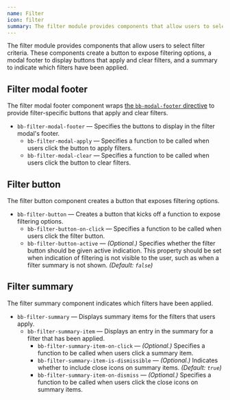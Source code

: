 ```yaml
---
name: Filter
icon: filter
summary: The filter module provides components that allow users to select filter criteria.
---
```


The filter module provides components that allow users to select filter criteria. These components create a button to expose filtering options, a modal footer to display buttons that apply and clear filters, and a summary to indicate which filters have been applied.

## Filter modal footer
The filter modal footer component wraps [the `bb-modal-footer` directive](../modal) to provide filter-specific buttons that apply and clear filters.
- `bb-filter-modal-footer` &mdash; Specifies the buttons to display in the filter modal's footer.
  - `bb-filter-modal-apply` &mdash; Specifies a function to be called when users click the button to apply filters.
  - `bb-filter-modal-clear` &mdash; Specifies a function to be called when users click the button to clear filters.

## Filter button
The filter button component creates a button that exposes filtering options.
- `bb-filter-button` &mdash; Creates a button that kicks off a function to expose filtering options.
  - `bb-filter-button-on-click` &mdash; Specifies a function to be called when users click the filter button.
  - `bb-filter-button-active` &mdash; *(Optional.)* Specifies whether the filter button should be given active indication. This property should be set when indication of filtering is not visible to the user, such as when a filter summary is not shown. *(Default: `false`)* 

## Filter summary
The filter summary component indicates which filters have been applied.
- `bb-filter-summary` &mdash; Displays summary items for the filters that users apply.
  - `bb-filter-summary-item` &mdash; Displays an entry in the summary for a  filter that has been applied.
    - `bb-filter-summary-item-on-click` &mdash; *(Optional.)* Specifies a function to be called when users click a summary item.
    - `bb-filter-summary-item-is-dismissible` &mdash; *(Optional.)* Indicates whether to include close icons on summary items. *(Default: `true`)*
    - `bb-filter-summary-item-on-dismiss` &mdash; *(Optional.)* Specifies a function to be called when users click the close icons on summary items.
